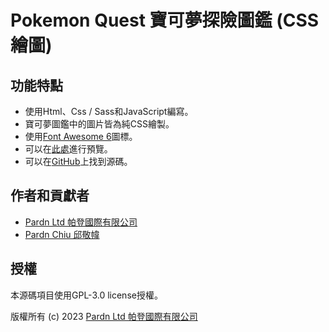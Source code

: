 # Pokemon Quest 寶可夢探險圖鑑 (CSS繪圖)

<!-- ![Pokemon Quest 寶可夢探險圖鑑 (CSS繪圖)](./image/preview.jpg) -->

## 功能特點

- 使用Html、Css / Sass和JavaScript編寫。
- 寶可夢圖鑑中的圖片皆為純CSS繪製。
- 使用[Font Awesome 6](https://fontawesome.com/v6/search)圖標。
- 可以在[此處](https://pardnchiu.github.io/website-template-26)進行預覽。
- 可以在[GitHub](https://github.com/pardnchiu/website-template-26)上找到源碼。

## 作者和貢獻者

- [Pardn Ltd 帕登國際有限公司](https://linkedin.com/company/pardnltd)
- [Pardn Chiu 邱敬幃](https://linkedin.com/in/pardnchiu)

## 授權

本源碼項目使用GPL-3.0 license授權。

版權所有 (c) 2023 [Pardn Ltd 帕登國際有限公司](https://www.linkedin.com/company/pardnltd)